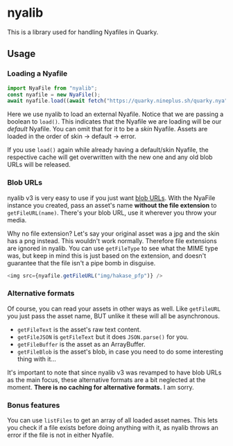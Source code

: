 # nyalib

This is a library used for handling Nyafiles in Quarky.

## Usage

### Loading a Nyafile

```js
import NyaFile from "nyalib";
const nyafile = new NyaFile();
await nyafile.load((await fetch("https://quarky.nineplus.sh/quarky.nya")).arrayBuffer(), true);
```

Here we use nyalib to load an external Nyafile. Notice that we are passing a boolean to `load()`. This indicates that the Nyafile we are loading will be our *default* Nyafile. You can omit that for it to be a *skin* Nyafile. Assets are loaded in the order of skin -> default -> error.

If you use `load()` again while already having a default/skin Nyafile, the respective cache will get overwritten with the new one and any old blob URLs will be released.

### Blob URLs

nyalib v3 is very easy to use if you just want [blob URLs](https://www.w3.org/TR/FileAPI/#url). With the NyaFile instance you created, pass an asset's name **without the file extension** to `getFileURL(name)`. There's your blob URL, use it wherever you throw your media.

Why no file extension? Let's say your original asset was a jpg and the skin has a png instead. This wouldn't work normally. Therefore file extensions are ignored in nyalib. You can use `getFileType` to see what the MIME type was, but keep in mind this is just based on the extension, and doesn't guarantee that the file isn't a pipe bomb in disguise.

```js
<img src={nyafile.getFileURL("img/hakase_pfp")} />
```

### Alternative formats

Of course, you can read your assets in other ways as well. Like `getFileURL` you just pass the asset name, BUT unlike it these will all be asynchronous.

* `getFileText` is the asset's raw text content. 
* `getFileJSON` is `getFileText` but it does `JSON.parse()` for you.
* `getFileBuffer` is the asset as an ArrayBuffer.
* `getFileBlob` is the asset's blob, in case you need to do some interesting thing with it...

It's important to note that since nyalib v3 was revamped to have blob URLs as the main focus, these alternative formats are a bit neglected at the moment. **There is no caching for alternative formats.** I am sorry.

### Bonus features
You can use `listFiles` to get an array of all loaded asset names. This lets you check if a file exists before doing anything with it, as nyalib throws an error if the file is not in either Nyafile.